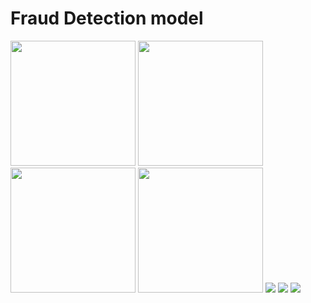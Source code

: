 # Fraud Detection model

<img src="https://github.com/CodeRic28/fraud_detection_model/assets/51741804/a3f44e05-549d-47fe-a4f3-2d36610982ba" width="200" height="200"/>
<img src="https://github.com/CodeRic28/fraud_detection_model/assets/51741804/0e4c1104-5506-43bc-9a4e-e1c623915d3f" width="200" height="200"/>
<img src="https://github.com/CodeRic28/fraud_detection_model/assets/51741804/2196c548-e94b-4b55-b36a-293636969df1" width="200" height="200"/>
<img src="https://github.com/CodeRic28/fraud_detection_model/assets/51741804/0dcfb7d2-285b-4669-97b0-af0354a5cfcc" width="200" height="200"/>
<img src="https://github.com/CodeRic28/fraud_detection_model/assets/51741804/eb2cff01-38b9-4d7c-9a07-e10e3975fabc"/>
<img src="https://github.com/CodeRic28/fraud_detection_model/assets/51741804/1232f3b3-36d3-4a6a-82e1-e1530233eacb"/>
<img src="https://github.com/CodeRic28/fraud_detection_model/assets/51741804/1795829a-6482-4945-b05b-4e470525673a"/>
